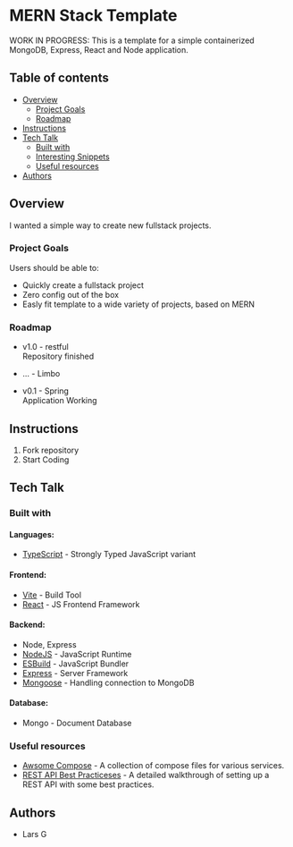 # **MERN Stack Template**

WORK IN PROGRESS: This is a template for a simple containerized MongoDB, Express, React and Node application.

## Table of contents

- [Overview](#overview)
  - [Project Goals](#project-goals)
  - [Roadmap](#roadmap)
- [Instructions](#instructions)
- [Tech Talk](#tech-talk)
  - [Built with](#built-with)
  - [Interesting Snippets](#interesting-snippets)
  - [Useful resources](#useful-resources)
- [Authors](#authors)

## Overview

I wanted a simple way to create new fullstack projects.

### Project Goals

Users should be able to:

- Quickly create a fullstack project
- Zero config out of the box
- Easly fit template to a wide variety of projects, based on MERN

### Roadmap

- v1.0 - restful <br>
Repository finished

- ... - Limbo

- v0.1 - Spring <br>
Application Working


## Instructions

1. Fork repository
2. Start Coding

## Tech Talk

### Built with

#### Languages:
- [TypeScript](https://www.typescriptlang.org/) - Strongly Typed JavaScript variant

#### Frontend:
- [Vite](https://vitejs.dev/) - Build Tool
- [React](https://reactjs.org/) - JS Frontend Framework

#### Backend:
- Node, Express
- [NodeJS](https://nodejs.org/en/) - JavaScript Runtime
- [ESBuild](https://esbuild.github.io/) - JavaScript Bundler
- [Express](https://expressjs.com/) - Server Framework
- [Mongoose](https://mongoosejs.com/) - Handling connection to MongoDB

#### Database:
- Mongo - Document Database

<!-- 
### Interesting Snippets

```html
<h1>This is useful</h1>
```
```css
.smart-color {
  color: papayawhip;
}
```
```js
function myFunct() {
  console.log("My Func is funky!")
}
```
```sh
echo "This was really smart!" >> smart-script.sh
```
```php
echo "My first PHP script!";
``` -->

### Useful resources

- [Awsome Compose](https://github.com/docker/awesome-compose) - A collection of compose files for various services.
- [REST API Best Practiceses](https://www.freecodecamp.org/news/rest-api-design-best-practices-build-a-rest-api/) - A detailed walkthrough of setting up a REST API with some best practices.

## Authors

- Lars G